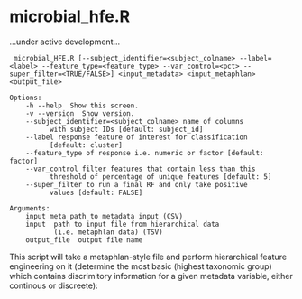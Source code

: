 
 # **microbial_hfe.R**
 

...under active development...


```
 microbial_HFE.R [--subject_identifier=<subject_colname> --label=<label> --feature_type=<feature_type> --var_control=<pct> --super_filter=<TRUE/FALSE>] <input_metadata> <input_metaphlan> <output_file>
    
Options:
    -h --help  Show this screen.
    -v --version  Show version.
    --subject_identifier=<subject_colname> name of columns 
          with subject IDs [default: subject_id]
    --label response feature of interest for classification 
          [default: cluster]
    --feature_type of response i.e. numeric or factor [default: factor]
    --var_control filter features that contain less than this 
          threshold of percentage of unique features [default: 5]
    --super_filter to run a final RF and only take positive 
          values [default: FALSE]
    
Arguments:
    input_meta path to metadata input (CSV)
    input  path to input file from hierarchical data 
           (i.e. metaphlan data) (TSV)
    output_file  output file name 

```

This script will take a metaphlan-style file and perform hierarchical feature engineering on it (determine the most basic (highest taxonomic group) which contains discrimitory information for a given metadata variable, either continous or discreete):
